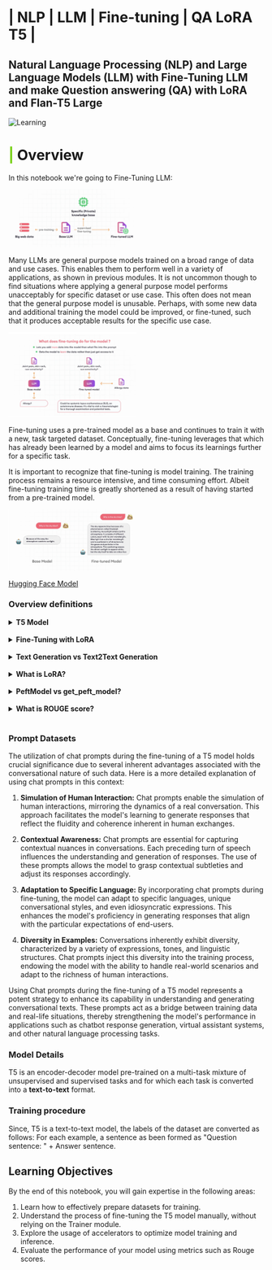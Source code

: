 # | NLP | LLM | Fine-tuning | QA LoRA T5 |

## Natural Language Processing (NLP) and Large Language Models (LLM) with Fine-Tuning LLM and make Question answering (QA) with LoRA and Flan-T5 Large

![Learning](https://t3.ftcdn.net/jpg/06/14/01/52/360_F_614015247_EWZHvC6AAOsaIOepakhyJvMqUu5tpLfY.jpg)


# <b><span style='color:#78D118'>|</span> Overview</b>

In this notebook we're going to Fine-Tuning LLM:

<img src="https://github.com/YanSte/NLP-LLM-Fine-tuning-Trainer/blob/main/img_2.png?raw=true" alt="Learning" width="50%">

Many LLMs are general purpose models trained on a broad range of data and use cases. This enables them to perform well in a variety of applications, as shown in previous modules. It is not uncommon though to find situations where applying a general purpose model performs unacceptably for specific dataset or use case. This often does not mean that the general purpose model is unusable. Perhaps, with some new data and additional training the model could be improved, or fine-tuned, such that it produces acceptable results for the specific use case.

<img src="https://github.com/YanSte/NLP-LLM-Fine-tuning-Trainer/blob/main/img_1.png?raw=true" alt="Learning" width="50%">

Fine-tuning uses a pre-trained model as a base and continues to train it with a new, task targeted dataset. Conceptually, fine-tuning leverages that which has already been learned by a model and aims to focus its learnings further for a specific task.

It is important to recognize that fine-tuning is model training. The training process remains a resource intensive, and time consuming effort. Albeit fine-tuning training time is greatly shortened as a result of having started from a pre-trained model. 

<img src="https://github.com/YanSte/NLP-LLM-Fine-tuning-Trainer/blob/main/img_3.png?raw=true" alt="Learning" width="50%">

[Hugging Face Model](https://huggingface.co/YanSte/t5_large_fine_tuning_question_answering_hc3_chatgpt_prompts)

### Overview definitions

<details>
  <summary><b>T5 Model</b></summary>
  <br/>
  Multiple formats of FLAN-T5 models are available on Hugging Face, from small to extra-large models, and the bigger the model, the more parameters it has.

  Below are the different model sizes available from the Hugging Face model card:
  <br/>
  <img src="https://images.datacamp.com/image/upload/v1699032555/image8_241fd08d9c.png" alt="Learning" width="50%">

  FLAN-T5 variants with their parameters and memory usage

  Choosing the right model size
  The choice of the right model size among the variants of FLAN-T5 highly depends on the following criteria:

  - The specific requirements of the project
  - The available computational resources
  - The level of performance expected

</details>

<br/>

<details>
  <summary><b>Fine-Tuning with LoRA</b></summary>
  <br/>
  Fine-tuning, a crucial aspect of adapting pre-trained models to specific tasks, has witnessed a revolutionary approach known as Low Rank Adaptation (LoRA). Unlike conventional fine-tuning methods, LoRA strategically freezes pre-trained model weights and introduces trainable rank decomposition matrices into the Transformer architecture's layers. This innovative technique significantly reduces the number of trainable parameters, leading to expedited fine-tuning processes and mitigated overfitting.

</details>

<br/>

<details>
  <summary><b>Text Generation vs Text2Text Generation</b></summary>
  <br/>

  <b>Text Generation:</b>

  Text Generation, also known as Causal Language Modeling, is the process of generating text that closely resembles human writing.

  ![Text Generation using GPT-2](https://miro.medium.com/v2/resize:fit:1400/0*XDtcpv-m0SJRGSGB.png)

  It utilizes a Decoder-only architecture and operates in a left-to-right context. Text Generation is often employed for tasks such as sentence completion and generating the next lines of poetry when given a few lines as input. Examples of Text Generation models include the GPT family, BLOOM, and PaLM, which find applications in Chatbots, Text Completion, and content generation.

  ```python
  from transformers import pipeline

  task = "text-generation"
  model_name = "gpt2"
  max_output_length = 30
  num_of_return_sequences = 2
  input_text = "Hello, "

  text_generator = pipeline(task, model=model_name)

  text_generator(input_text, max_length=max_output_length, num_return_sequences=num_of_return_sequences)
  ```
  <br/>

  <b>Text2Text Generation:</b>

  Text-to-Text Generation, also known as Sequence-to-Sequence Modeling, is the process of converting one piece of text into another.

  ![Text2Text Generation](https://miro.medium.com/v2/resize:fit:1400/0*7_yKVuJmhFxUAGPQ.png)

  Text-to-Text Generation involves transforming input text into a desired target text, making it a versatile approach. It is commonly used in tasks such as language translation, summarization, and question-answering.

  Examples of Text-to-Text Generation models include Transformer-based architectures like T5 (Text-to-Text Transfer Transformer) and BART (Bart is not just another Reformatter).

  ```python
  from transformers import pipeline

  task = "text2text-generation"
  model_name = "t5-small"
  max_output_length = 50
  num_of_return_sequences = 2
  input_text = "Translate the following English text to French: 'Hello, how are you?'"

  text_generator = pipeline(task, model=model_name)

  text_generator(input_text, max_length=max_output_length, num_return_sequences=num_of_return_sequences)
  ```
  <br/>
  In this example, we use the T5 model from Hugging Face to perform text-to-text generation. The input text is an English sentence that we want to translate into French. The model is capable of generating multiple possible translations.

</details>

<br/>

<details>
  <summary><b>What is LoRA?</b></summary>

  <img src="https://miro.medium.com/v2/resize:fit:1400/format:webp/0*kzZ2_LZqBO9_hTi3.png" alt="Learning" width="30%">

  LoRA represents a paradigm shift in fine-tuning strategies, offering efficiency and effectiveness. By reducing the number of trainable parameters and GPU memory requirements, LoRA proves to be a powerful tool for tailoring pre-trained large models to specific tasks. This article explores how LoRA can be employed to create a personalized chatbot.

  <img src="https://miro.medium.com/v2/resize:fit:1400/format:webp/1*SJtZupeQVgp3s5HOBymcQw.png" alt="Learning" width="40%">
  <img src="https://github.com/YanSte/NLP-LLM-Fine-tuning-T5-Small-Reviews/blob/main/img_1.png?raw=true" alt="Learning" width="50%">

</details>

<br/>

<details>
  <summary><b>PeftModel vs get_peft_model?</b></summary>
  <br/>
  Note:
  1. <b>`PeftModel.from_pretrained`:</b>
     - By default, the adapter of the PEFT model is frozen (non-trainable).
     - You can change this by adjusting the `is_trainable` configuration.

  2. <b>`get_peft_model` function:</b>
     - Parameters are not frozen by default.
     - Result: you obtain a trainable PEFT model for the SFT task.

  3. <b>Fine-tuning an already fine-tuned PEFT model:</b>
     - Utilize `from_pretrained`.
     - Set `is_trainable = True` to enable training of the previously fine-tuned model.
</details>

<br/>

<details>
  <summary><b>What is ROUGE score?</b></summary>
  <br/>
  ROUGE stands for Recall-Oriented Understudy for Gisting Evaluation. Some key components of ROUGE for question-answering include:
  - ROUGE-L: Measures the longest common subsequence between the candidate and reference answers. This focuses on recall of the full text.
  - ROUGE-1, ROUGE-2, ROUGE-SU4: Compare unigram, bigram, 4-gram overlaps between candidate and reference. Focus on recall of key parts/chunks

  Higher ROUGE scores generally indicate better performance for question answering. Scores close to or above 0.70+ are considered strong.
  When using this metric, processing like stemming, and removing stopwords can help improve the overall performance
</details>

<br/>


### Prompt Datasets

The utilization of chat prompts during the fine-tuning of a T5 model holds crucial significance due to several inherent advantages associated with the conversational nature of such data. Here is a more detailed explanation of using chat prompts in this context:

1. **Simulation of Human Interaction:** Chat prompts enable the simulation of human interactions, mirroring the dynamics of a real conversation. This approach facilitates the model's learning to generate responses that reflect the fluidity and coherence inherent in human exchanges.

2. **Contextual Awareness:** Chat prompts are essential for capturing contextual nuances in conversations. Each preceding turn of speech influences the understanding and generation of responses. The use of these prompts allows the model to grasp contextual subtleties and adjust its responses accordingly.

3. **Adaptation to Specific Language:** By incorporating chat prompts during fine-tuning, the model can adapt to specific languages, unique conversational styles, and even idiosyncratic expressions. This enhances the model's proficiency in generating responses that align with the particular expectations of end-users.

4. **Diversity in Examples:** Conversations inherently exhibit diversity, characterized by a variety of expressions, tones, and linguistic structures. Chat prompts inject this diversity into the training process, endowing the model with the ability to handle real-world scenarios and adapt to the richness of human interactions.

Using Chat prompts during the fine-tuning of a T5 model represents a potent strategy to enhance its capability in understanding and generating conversational texts. These prompts act as a bridge between training data and real-life situations, thereby strengthening the model's performance in applications such as chatbot response generation, virtual assistant systems, and other natural language processing tasks.

### Model Details

T5 is an encoder-decoder model pre-trained on a multi-task mixture of unsupervised and supervised tasks and for which each task is converted into a **text-to-text** format.

### Training procedure

Since, T5 is a text-to-text model, the labels of the dataset are converted as follows: For each example, a sentence as been formed as "Question sentence: " + Answer sentence.

## Learning Objectives

By the end of this notebook, you will gain expertise in the following areas:

1. Learn how to effectively prepare datasets for training.
2. Understand the process of fine-tuning the T5 model manually, without relying on the Trainer module.
3. Explore the usage of accelerators to optimize model training and inference.
4. Evaluate the performance of your model using metrics such as Rouge scores.
